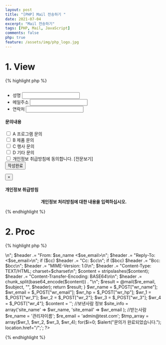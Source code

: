 ```yaml
---
layout: post
title: "[PHP] Mail 전송하기 "
date: 2021-07-04
excerpt: "Mail 전송하기"
tags: [PHP, Mail, JavaScript]
comments: false
php: true
feature: /assets/img/php_logo.jpg
---
```



# 1. View
{% highlight php %}

<div id="sidequick" class="quick">
   <div class="quick_tit"><img src="/img/quick_tit.png" alt=""></div>
    <div class="form_wrp">
      <form name="req_form" id="req_form" method="post" onsubmit="return fwrite_submit(this);" action="/inc1/inc_mail_send_ok.php">
         <input type="hidden" name="bo_table" id="bo_table" value="online">
         <input type="hidden" name="wr_subject" id="wr_subject" value="간편상담">
         <input type="hidden" name="wr_content" id="wr_content" value="간편상담">
         <ul class="list-unstyled mb-none">
            <li>
               <label for="wr_1">성명</label>
               <input class="form-control" id="wr_name" name="wr_name" type="text" required="">
            </li>
            <li>
               <label for="wr_2">메일주소</label>
               <input class="form-control" id="wr_email" name="wr_email" type="email" required="">
            </li>
            <li>
               <label for="wr_3">연락처</label>
               <input class="form-control" id="wr_hp" name="wr_hp"  maxlength="11" type="text" required="">
            </li>
         </ul>
         <h4 class="tt">
            문의내용
         </h4>
         <div class="checkbox-custom checkbox-default">
            <input type="checkbox" id="chk_content" name="wr_1" value="A 프로그램 문의">
            <label for="chk1">A 프로그램 문의</label>
         </div>
         <div class="checkbox-custom checkbox-default">
            <input type="checkbox" id="chk_content" name="wr_2" value="B 제품 문의">
            <label for="chk2">B 제품 문의</label>
         </div>
         <div class="checkbox-custom checkbox-default">
            <input type="checkbox" id="chk_content" name="wr_3" value="C 행사 문의">
            <label for="chk3">C 행사 문의</label>
         </div>
         <div class="checkbox-custom checkbox-default">
            <input type="checkbox" id="chk_content" name="wr_4" value="D 기타 문의">
            <label for="chk4">D 기타 문의</label>
         </div>
         <div class="agree">
            <div class="checkbox-custom checkbox-default">
               <input type="checkbox" id="agr" required="">
               <label for="agr">개인정보 취급방침에 동의합니다.</label> <span data-toggle="modal" data-target="#privacy">[전문보기]</span>
            </div>
         </div>
         <input type="submit" class="smt_btn" value="작성완료">
      </form>
   </div>
</div>


<div class="modal fade privacy" id="privacy">
    <div class="modal-dialog">
        <div>
            <div class="modal-content">
                <div class="modal-header">
                    <button type="button" class="close" data-dismiss="modal" aria-hidden="true">×</button>
                    <h4 class="modal-title" id="defaultModalLabel">
                        개인정보 취급방침
                    </h4>
                </div>
                <div class="modal-body">
                    <div id="privacy" class="p-md">
                        <p align="center"><b>개인정보 처리방침에 대한 내용을 입력하십시오.</b></p>
               </div>
                </div>
            </div>
        </div>
    </div>
</div>

<script>
 function fwrite_submit(){

   var chk_length = $("input:checkbox[id=chk_content]:checked").length;
    
   var regExpHP = /^\d{3}\d{3,4}\d{4}$/; //핸드폰 
   var isnum = /^\d+$/.test(document.req_form.wr_hp.value);
   
   with(document.req_form){

      if(!isnum){
         alert("연락처는 숫자만 입력 가능합니다.");
         return false;
      }

      if(!regExpHP.test(wr_hp.value)){
         alert("연락처를 정확히 입력해주세요");
         return false;
      }


      if(chk_length < 1 ){
         alert("문의 내용은 적어도 하나는 선택해주세요.");
         wr_1.focus();
         return false;
      }
 
 
      return true;
   }  

 }

 $(window).load(function() {
   $("body").on("click", "#sidequick .quick_tit", function(){
      if($("#sidequick").is(".active") == false){
         $("#sidequick").addClass("active");
      }else{
         $("#sidequick").removeClass("active");
      }
   });

   $("body").on("click", ".quick .agree span", function(){
      if($("#privacy").css("display") == "block"){
         $("#privacy").slideUp();
      }else{
         $("#privacy").slideDown();
      }
   });
   $("body").on("click", "button.close", function(){
      $("#privacy").slideUp();
   });
});
</script> 

{% endhighlight %}

# 2. Proc
{% highlight php %}
<?  
   header("Content-Type:text/html;charset=utf-8");
 
   // 이메일 발송
   function send_mail($se_name, $se_email, $re_name, $re_email, $subject, $content, $cc="", $bcc=""){

      $charset  = "utf-8";

      $se_name   = "=?$charset?B?" . base64_encode($se_name) . "?=";
      $subject = "=?$charset?B?" . base64_encode($subject) . "?=";

      $header  = "Return-Path: <$se_email>\n";
      $header .= "From: $se_name <$se_email>\n";
      $header .= "Reply-To: <$se_email>\n";
      if ($cc)  $header .= "Cc: $cc\n";
      if ($bcc) $header .= "Bcc: $bcc\n";
      $header .= "MIME-Version: 1.0\n";

      $header .= "Content-Type: TEXT/HTML; charset=$charset\n";
      $content = stripslashes($content);

      $header .= "Content-Transfer-Encoding: BASE64\n\n";
      $header .= chunk_split(base64_encode($content)) . "\n";

      $result = @mail($re_email, $subject, "", $header);

      return $result;

   }
     
   $wr_name = $_POST["wr_name"];
   $wr_email = $_POST["wr_email"];
   $wr_hp = $_POST["wr_hp"];
   $wr_1 = $_POST["wr_1"]; 
   $wr_2 = $_POST["wr_2"]; 
   $wr_3 = $_POST["wr_3"]; 
   $wr_4 = $_POST["wr_4"]; 
   $content = ''; 
 
 
   //보낸사람 정보
   $site_info = array('site_name' => $wr_name,               
                  'site_email' => $wr_email
   );
  
   //받는사람
   $re_name =  '관리자이름';
   $re_email = 'admin@test.com';  
 
   $tmp_array = array($wr_1, $wr_2, $wr_3, $wr_4);
 
   for($i=0; $i<count($tmp_array); $i++){

      if($tmp_array[$i]){
         $content_array[] = $tmp_array[$i]; 
      }
   }
     
   $wr_content = implode( ' / ', $content_array );
   
   $content = "<table width=100% cellpadding=2> 
            <tr><td width='10%;'><b>성명</b></td><td>$wr_name</td></tr>
            <tr><td width='10%;'><b>메일주소</b></td><td>$wr_email</td></tr>
            <tr><td width='10%;'><b>연락처</b></td><td>$wr_hp</td></tr>
            <tr><td width='10%;'></td><td></td></tr>
            <tr><td width='10%;'></td><td></td></tr>
            <tr><td width='10%;'><b>문의내용</b></td><td>$wr_content</td></tr> 
            </table>";

      $email_subj = "문의합니다";
      //$email_msg = str_replace("{MESSAGE}",$content,'');
      //$email_msg = str_replace("{SITE_URL}", "http://".$HTTP_HOST, $email_msg);
 
      send_mail($site_info[site_name], $site_info[site_email], $re_name, $re_email, $email_subj, $content);

   echo '<script>alert("문의가 완료되었습니다."); location.href="/";</script>';
 
?>

{% endhighlight %}
